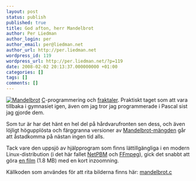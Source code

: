 ```yaml
---
layout: post
status: publish
published: true
title: God afton, herr Mandelbrot
author: Per Liedman
author_login: per
author_email: per@liedman.net
author_url: http://per.liedman.net
wordpress_id: 119
wordpress_url: http://per.liedman.net/?p=119
date: 2008-02-02 20:13:37.000000000 +01:00
categories: []
tags: []
comments: []
---
```

<a href='http://per.liedman.net/wp-content/uploads/2008/02/mandelbrot.jpg' title='Mandelbrot'><img src='http://per.liedman.net/wp-content/uploads/2008/02/mandelbrot.thumbnail.jpg' alt='Mandelbrot' class='right'/></a>
<a href='http://en.wikipedia.org/wiki/C_%28programming_language%29'>C</a>-programmering och <a href='http://en.wikipedia.org/wiki/Fractal'>fraktaler</a>. Praktiskt taget som att vara tillbaka i gymnasiet igen, även om jag tror jag programmerade i Pascal sist jag gjorde dem.

Som tur är har det hänt en hel del på hårdvarufronten sen dess, och även löjligt högupplösta och färggranna versioner av <a href="http://en.wikipedia.org/wiki/Mandelbrot_set">Mandelbrot-mängden</a> går att åstadkomma på nästan ingen tid alls.

Tack vare den uppsjö av hjälpprogram som finns lättillgängliga i en modern Linux-distribution (i det här fallet <a href="http://netpbm.sourceforge.net/">NetPBM</a> och <a href="http://ffmpeg.mplayerhq.hu/">FFmpeg</a>), gick det snabbt att göra <a href='http://per.liedman.net/wp-content/uploads/2008/02/mandelbrot.mp4'>en film</a> (1.8 MB) med en kort inzoomning.

Källkoden som användes för att rita bilderna finns här: <a href='http://per.liedman.net/wp-content/uploads/2008/02/mandelbrot.c'>mandelbrot.c</a>
